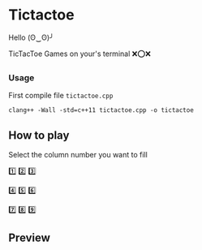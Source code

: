 # Tictactoe 

Hello (ʘ‿ʘ)╯

TicTacToe Games on your's terminal ❌⭕❌

<h3> Usage </h3>

First compile file `tictactoe.cpp`

```
clang++ -Wall -std=c++11 tictactoe.cpp -o tictactoe
```

## How to play

Select the column number you want to fill

1️⃣ 2️⃣ 3️⃣

4️⃣ 5️⃣ 6️⃣

7️⃣ 8️⃣ 9️⃣

## Preview
